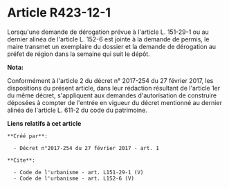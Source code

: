 # Article R423-12-1

Lorsqu'une demande de dérogation prévue à l'article L. 151-29-1 ou au dernier alinéa de l'article L. 152-6 est jointe à la
demande de permis, le maire transmet un exemplaire du dossier et la demande de dérogation au préfet de région dans la semaine
qui suit le dépôt.

**Nota:**

Conformément à l'article 2 du décret n° 2017-254 du 27 février 2017, les dispositions du présent article, dans leur rédaction
résultant de l'article 1er du même décret, s'appliquent aux demandes d'autorisation de construire déposées à compter de
l'entrée en vigueur du décret mentionné au dernier alinéa de l'article L. 611-2 du code du patrimoine.

**Liens relatifs à cet article**

	**Créé par**:

	  - Décret n°2017-254 du 27 février 2017 - art. 1

	**Cite**:

	  - Code de l'urbanisme - art. L151-29-1 (V)
	  - Code de l'urbanisme - art. L152-6 (V)
